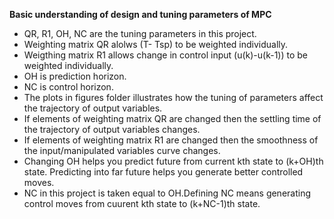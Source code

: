 **Basic understanding of design and tuning parameters of MPC**
- QR, R1, OH, NC are the tuning parameters in this project.
- Weighting matrix QR alolws (T- Tsp) to be weighted individually.
- Weigthing matrix R1 allows change in control input (u(k)-u(k-1)) to be weighted individually.
- OH is prediction horizon.
- NC is control horizon.
- The plots in figures folder illustrates how the tuning of parameters affect the trajectory of output variables.
- If elements of weighting matrix QR are changed then the settling time of the trajectory of output variables changes.
- If elements of weighting matrix R1 are changed then the smoothness of the input/manipulated variables curve changes.
- Changing OH helps you predict future from current kth state to (k+OH)th state. Predicting into far future helps you generate better controlled moves.
- NC in this project is taken equal to OH.Defining NC means generating control moves from cuurent kth state to (k+NC-1)th state.